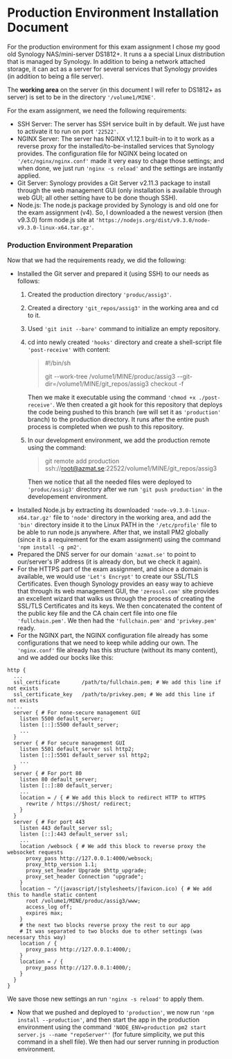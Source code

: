# Production Environment Installation Document
For the production environment for this exam assignment I chose my good old Synology NAS/mini-server DS1812+. It runs a a special Linux distribution that is managed by Synology. In addition to being a network attached storage, it can act as a server for several services that Synology provides (in addition to being a file server).

The **working area** on the server (in this document I will refer to DS1812+ as server) is set to be in the directory `'/volume1/MINE'`.

For the exam assignment, we need the following requirements:
* SSH Server: The server has SSH service built in by default. We just have to activate it to run on port `'22522'`.
* NGINX Server: The server has NGINX v1.12.1 built-in to it to work as a reverse proxy for the installed/to-be-installed services that Synology provides. The configuration file for NGINX being located on `'/etc/nginx/nginx.conf'` made it very easy to chage those settings; and when done, we just run `'nginx -s reload'` and the settings are instantly applied.
* Git Server: Synology provides a Git Server v2.11.3 package to install through the web management GUI (only installation is available through web GUI; all other setting have to be done though SSH).
* Node.js: The node.js package provided by Synology is and old one for the exam assignment (v4). So, I downloaded a the newest version (then v9.3.0) form node.js site at `'https://nodejs.org/dist/v9.3.0/node-v9.3.0-linux-x64.tar.gz'`.

### Production Environment Preparation
Now that we had the requirements ready, we did the following:
* Installed the Git server and prepared it (using SSH) to our needs as follows:
	1. Created the production directory `'produc/assig3'`.
	2. Created a directory `'git_repos/assig3'` in the working area and cd to it. 
	3. Used `'git init --bare'` command to initialize an empty repository.
	4. cd into newly created `'hooks'` directory and create a shell-script file `'post-receive'` with content:
		> #!/bin/sh
		> 
		> git --work-tree /volume1/MINE/produc/assig3 --git-dir=/volume1/MINE/git_repos/assig3 checkout -f
	
    	Then we make it executable using the command `'chmod +x ./post-receive'`. We then created a git hook for this repository that deploys the code being pushed to this branch (we will set it as `'production'` branch) to the production directory. It runs after the entire push process is completed when we push to this repository.
	5. In our development environment, we add the production remote using the command:
		> git remote add production ssh://root@azmat.se:22522/volume1/MINE/git_repos/assig3

		Then we notice that all the needed files were deployed to `'produc/assig3'` directory after we run `'git push production'` in the developement environment.
* Installed Node.js by extracting its downloaded `'node-v9.3.0-linux-x64.tar.gz'` file to `'node'` directory in the working area, and add the `'bin'` directory inside it to the Linux PATH in the `'/etc/profile'` file to be able to run node.js anywhere. After that, we install PM2 globally (since it is a requirement for the exam assignment) using the command `'npm install -g pm2'`.
* Prepared the DNS server for our domain `'azmat.se'` to point to our/server's IP address (it is already don, but we check it again).
* For the HTTPS part of the exam assignment, and since a domain is available, we would use `'Let's Encrypt'` to create our SSL/TLS Certificates. Even though Synology provides an easy way to achieve that through its web management GUI, the `'zerossl.com'` site provides an excellent wizard that walks us through the process of creating the SSL/TLS Certificates and its keys. We then concatenated the content of the public key file and the CA chain cert file into one file `'fullchain.pem'`. We then had the `'fullchain.pem'` and `'privkey.pem'` ready.
* For the NGINX part, the NGINX configuration file already has some configurations that we need to keep while adding our own. The `'nginx.conf'` file already has this structure (without its many content), and we added our bocks like this:
~~~~
http {
  ...
  ssl_certificate       /path/to/fullchain.pem; # We add this line if not exists
  ssl_certificate_key   /path/to/privkey.pem; # We add this line if not exists
  ...
  server { # For none-secure management GUI
    listen 5500 default_server;
    listen [::]:5500 default_server;
    ...
  }
  server { # For secure management GUI
    listen 5501 default_server ssl http2;
    listen [::]:5501 default_server ssl http2;
    ...
  }
  server { # For port 80
    listen 80 default_server;
    listen [::]:80 default_server;
    ...
    location = / { # We add this block to redirect HTTP to HTTPS
      rewrite / https://$host/ redirect;
    }
  }
  server { # For port 443
    listen 443 default_server ssl;
    listen [::]:443 default_server ssl;
    ...
    location /websock { # We add this block to reverse proxy the websocket requests
      proxy_pass http://127.0.0.1:4000/websock;
      proxy_http_version 1.1;
      proxy_set_header Upgrade $http_upgrade;
      proxy_set_header Connection "upgrade";
    }
    location ~ ^/(javascript/|stylesheets/|favicon.ico) { # We add this to handle static content
      root /volume1/MINE/produc/assig3/www;
      access_log off;
      expires max;
    }
    # the next two blocks reverse proxy the rest to our app
    # It was separated to two blocks due to other settings (was necessary this way)
    location / {
      proxy_pass http://127.0.0.1:4000/;
    }
    location = / {
      proxy_pass http://127.0.0.1:4000/;
    }
  }
}
~~~~
  We save those new settings an run `'nginx -s reload'` to apply them.
* Now that we pushed and deployed to `'production'`, we now run `'npm install --production'`, and then start the app in the production environment using the command `'NODE_ENV=production pm2 start server.js --name "repoServer"'` (for future simplicity, we put this command in a shell file). We then had our server running in production environment.
